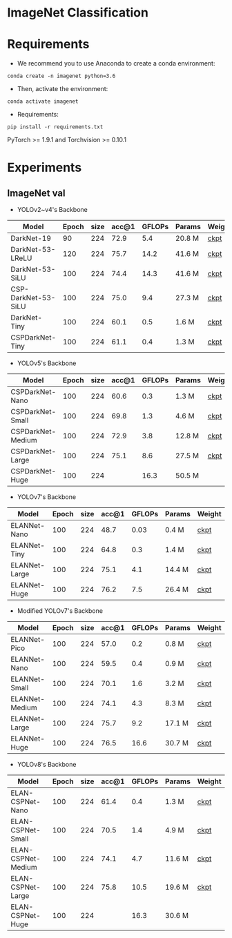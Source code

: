 # ImageNet Classification


# Requirements
- We recommend you to use Anaconda to create a conda environment:
```Shell
conda create -n imagenet python=3.6
```

- Then, activate the environment:
```Shell
conda activate imagenet
```

- Requirements:
```Shell
pip install -r requirements.txt 
```
PyTorch >= 1.9.1 and Torchvision >= 0.10.1

# Experiments
## ImageNet val

* YOLOv2~v4's Backbone

|    Model              | Epoch | size | acc@1 | GFLOPs | Params |  Weight |
|-----------------------|-------|------|-------|--------|--------|---------|
| DarkNet-19            | 90    | 224  |  72.9 | 5.4    | 20.8 M | [ckpt](https://github.com/yjh0410/image_classification_pytorch/releases/download/weight/darknet19.pth) |
| DarkNet-53-LReLU      | 120   | 224  |  75.7 | 14.2   | 41.6 M | [ckpt](https://github.com/yjh0410/image_classification_pytorch/releases/download/weight/darknet53.pth) |
| DarkNet-53-SiLU       | 100   | 224  |  74.4 | 14.3   | 41.6 M | [ckpt](https://github.com/yjh0410/image_classification_pytorch/releases/download/weight/darknet53_silu.pth) |
| CSP-DarkNet-53-SiLU   | 100   | 224  |  75.0 | 9.4    | 27.3 M | [ckpt](https://github.com/yjh0410/image_classification_pytorch/releases/download/weight/cspdarknet53_silu.pth) |
| DarkNet-Tiny          | 100   | 224  |  60.1 | 0.5    | 1.6 M  | [ckpt](https://github.com/yjh0410/image_classification_pytorch/releases/download/weight/darknet_tiny.pth) |
| CSPDarkNet-Tiny       | 100   | 224  |  61.1 | 0.4    | 1.3 M  | [ckpt](https://github.com/yjh0410/image_classification_pytorch/releases/download/weight/cspdarknet_tiny.pth) |

* YOLOv5's Backbone

|    Model            | Epoch | size | acc@1 | GFLOPs | Params |  Weight |
|---------------------|-------|------|-------|--------|--------|---------|
| CSPDarkNet-Nano     | 100   | 224  | 60.6  | 0.3    | 1.3 M  | [ckpt](https://github.com/yjh0410/image_classification_pytorch/releases/download/weight/cspdarknet_nano.pth) |
| CSPDarkNet-Small    | 100   | 224  | 69.8  | 1.3    | 4.6 M  | [ckpt](https://github.com/yjh0410/image_classification_pytorch/releases/download/weight/cspdarknet_small.pth) |
| CSPDarkNet-Medium   | 100   | 224  | 72.9  | 3.8    | 12.8 M | [ckpt](https://github.com/yjh0410/image_classification_pytorch/releases/download/weight/cspdarknet_medium.pth) |
| CSPDarkNet-Large    | 100   | 224  | 75.1  | 8.6    | 27.5 M | [ckpt](https://github.com/yjh0410/image_classification_pytorch/releases/download/weight/cspdarknet_large.pth) |
| CSPDarkNet-Huge     | 100   | 224  |       | 16.3   | 50.5 M |  |

* YOLOv7's Backbone

|    Model            | Epoch | size | acc@1 | GFLOPs | Params |  Weight |
|---------------------|-------|------|-------|--------|--------|---------|
| ELANNet-Nano        | 100   | 224  |  48.7 | 0.03   | 0.4 M  | [ckpt](https://github.com/yjh0410/image_classification_pytorch/releases/download/weight/yolov7_elannet_nano.pth) |
| ELANNet-Tiny        | 100   | 224  |  64.8 | 0.3    | 1.4 M  | [ckpt](https://github.com/yjh0410/image_classification_pytorch/releases/download/weight/yolov7_elannet_tiny.pth) |
| ELANNet-Large       | 100   | 224  |  75.1 | 4.1    | 14.4 M | [ckpt](https://github.com/yjh0410/image_classification_pytorch/releases/download/weight/yolov7_elannet_large.pth) |
| ELANNet-Huge        | 100   | 224  |  76.2 | 7.5    | 26.4 M | [ckpt](https://github.com/yjh0410/image_classification_pytorch/releases/download/weight/yolov7_elannet_huge.pth) |

* Modified YOLOv7's Backbone

|    Model            | Epoch | size | acc@1 | GFLOPs | Params |  Weight |
|---------------------|-------|------|-------|--------|--------|---------|
| ELANNet-Pico        | 100   | 224  |  57.0 | 0.2    | 0.8 M  | [ckpt](https://github.com/yjh0410/image_classification_pytorch/releases/download/weight/elannet_pico.pth) |
| ELANNet-Nano        | 100   | 224  |  59.5 | 0.4    | 0.9 M  | [ckpt](https://github.com/yjh0410/image_classification_pytorch/releases/download/weight/elannet_nano.pth) |
| ELANNet-Small       | 100   | 224  |  70.1 | 1.6    | 3.2 M  | [ckpt](https://github.com/yjh0410/image_classification_pytorch/releases/download/weight/elannet_small.pth) |
| ELANNet-Medium      | 100   | 224  |  74.1 | 4.3    | 8.3 M  | [ckpt](https://github.com/yjh0410/image_classification_pytorch/releases/download/weight/elannet_medium.pth) |
| ELANNet-Large       | 100   | 224  |  75.7 | 9.2    | 17.1 M | [ckpt](https://github.com/yjh0410/image_classification_pytorch/releases/download/weight/elannet_large.pth) |
| ELANNet-Huge        | 100   | 224  |  76.5 | 16.6   | 30.7 M | [ckpt](https://github.com/yjh0410/image_classification_pytorch/releases/download/weight/elannet_huge.pth) |

* YOLOv8's Backbone

|    Model            | Epoch | size | acc@1 | GFLOPs | Params |  Weight |
|---------------------|-------|------|-------|--------|--------|---------|
| ELAN-CSPNet-Nano    | 100   | 224  |  61.4 | 0.4    | 1.3 M  | [ckpt](https://github.com/yjh0410/image_classification_pytorch/releases/download/weight/elan_cspnet_nano.pth) |
| ELAN-CSPNet-Small   | 100   | 224  |  70.5 | 1.4    | 4.9 M  | [ckpt](https://github.com/yjh0410/image_classification_pytorch/releases/download/weight/elan_cspnet_small.pth) |
| ELAN-CSPNet-Medium  | 100   | 224  |  74.1 | 4.7    | 11.6 M | [ckpt](https://github.com/yjh0410/image_classification_pytorch/releases/download/weight/elan_cspnet_medium.pth) |
| ELAN-CSPNet-Large   | 100   | 224  |  75.8 | 10.5   | 19.6 M | [ckpt](https://github.com/yjh0410/image_classification_pytorch/releases/download/weight/elan_cspnet_large.pth) |
| ELAN-CSPNet-Huge    | 100   | 224  |       | 16.3   | 30.6 M |  |

